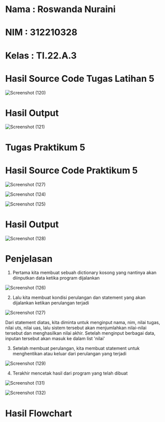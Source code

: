 # Nama : Roswanda Nuraini

# NIM : 312210328

# Kelas : TI.22.A.3

# Hasil Source Code Tugas Latihan 5

![Screenshot (120)](https://user-images.githubusercontent.com/115516632/202839382-82013bd7-01ec-46d9-9c05-17af22777c3f.png)

# Hasil Output

![Screenshot (121)](https://user-images.githubusercontent.com/115516632/202839433-8c31420b-3a5b-455c-84a1-bb06779a941f.png)

# Tugas Praktikum 5

# Hasil Source Code Praktikum 5

![Screenshot (127)](https://user-images.githubusercontent.com/115516632/202840069-4ef2dadd-1583-425b-a4dc-19963bd19168.png)

![Screenshot (124)](https://user-images.githubusercontent.com/115516632/202840108-252c486f-6382-4835-b442-90528b415b70.png)

![Screenshot (125)](https://user-images.githubusercontent.com/115516632/202840199-42cdc435-44e9-4568-b206-6cf8854a8dfd.png)

# Hasil Output

![Screenshot (128)](https://user-images.githubusercontent.com/115516632/202840543-f307b5e7-4a21-4553-9903-3e6061842d8e.png)

# Penjelasan

1. Pertama kita membuat sebuah dictionary kosong yang nantinya akan diinputkan data ketika program dijalankan

![Screenshot (126)](https://user-images.githubusercontent.com/115516632/202840835-aa711c3c-1084-4f7d-84ab-5c1f35d39b8f.png)

2. Lalu kita membuat kondisi perulangan dan statement yang akan dijalankan ketikan perulangan terjadi

![Screenshot (127)](https://user-images.githubusercontent.com/115516632/202841474-ce4e8e93-3c1a-4f8c-adaa-7fee6522c4c2.png)

Dari statement diatas, kita diminta untuk menginput nama, nim, nilai tugas, nilai uts, nilai uas, lalu sistem tersebut akan menjumlahkan nilai-nilai tersebut dan menghasilkan nilai akhir. Setelah menginput berbagai data, inputan tersebut akan masuk ke dalam list 'nilai'

3. Setelah membuat perulangan, kita membuat statement untuk menghentikan atau keluar dari perulangan yang terjadi

![Screenshot (129)](https://user-images.githubusercontent.com/115516632/202841738-10ccd667-e181-41e2-8c2a-8c68e6fee2ee.png)

4. Terakhir mencetak hasil dari program yang telah dibuat

![Screenshot (131)](https://user-images.githubusercontent.com/115516632/202843285-c9a6719b-485d-469e-af7f-9417903b67ac.png)

![Screenshot (132)](https://user-images.githubusercontent.com/115516632/202843433-ba8756b6-3fd4-4482-83dd-9af5bbe45291.png)

# Hasil Flowchart


